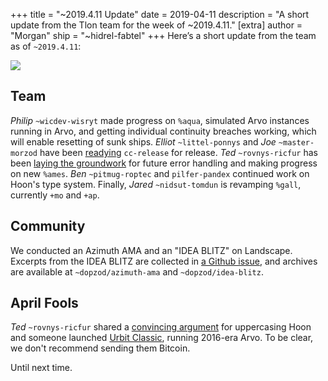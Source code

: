 +++
title = "~2019.4.11 Update"
date = 2019-04-11
description = "A short update from the Tlon team for the week of ~2019.4.11."
[extra]
author = "Morgan"
ship = "~hidrel-fabtel"
+++
Here’s a short update from the team as of `~2019.4.11`:

![](https://media.urbit.org/site/posts/updates/~2019.4.11-update-1.jpg)

## Team

*Philip* `~wicdev-wisryt` made progress on `%aqua`, simulated Arvo instances running in Arvo, and getting individual continuity breaches working, which will enable resetting of sunk ships. *Elliot* `~littel-ponnys` and *Joe* `~master-morzod` have been [readying](https://github.com/urbit/urbit/pull/1232) `cc-release` for release. *Ted* `~rovnys-ricfur` has been [laying the groundwork](https://github.com/urbit/arvo/pull/1135) for future error handling and making progress on new `%ames`. *Ben* `~pitmug-roptec` and `pilfer-pandex` continued work on Hoon's type system. Finally, *Jared* `~nidsut-tomdun` is revamping `%gall`, currently `+mo` and `+ap`.

## Community

We conducted an Azimuth AMA and an "IDEA BLITZ" on Landscape. Excerpts from the IDEA BLITZ are collected in [a Github issue](https://github.com/urbit/proposals/issues/4), and archives are available at `~dopzod/azimuth-ama` and `~dopzod/idea-blitz`.

## April Fools

*Ted* `~rovnys-ricfur` shared a [convincing argument](https://github.com/urbit/arvo/pull/1129) for uppercasing Hoon and someone launched [Urbit Classic](http://urbit-classic.org/), running 2016-era Arvo. To be clear, we don't recommend sending them Bitcoin.

Until next time.